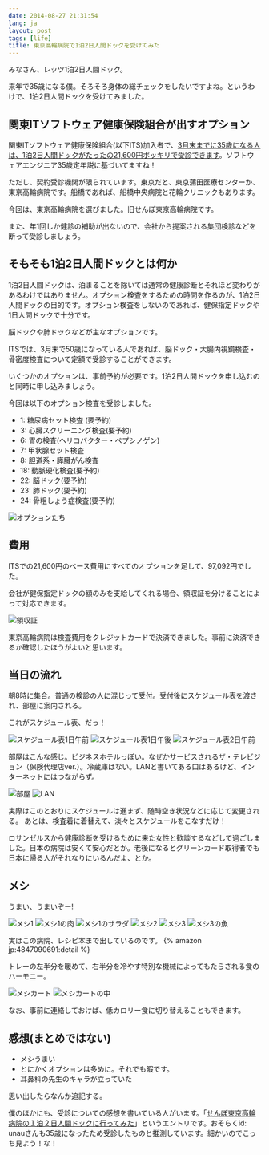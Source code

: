 ```yaml
---
date: 2014-08-27 21:31:54
lang: ja
layout: post
tags: [life]
title: 東京高輪病院で1泊2日人間ドックを受けてみた
---
```

みなさん、レッツ1泊2日人間ドック。

来年で35歳になる僕。そろそろ身体の総チェックをしたいですよね。というわけで、1泊2日人間ドックを受けてみました。

## 関東ITソフトウェア健康保険組合が出すオプション

関東ITソフトウェア健康保険組合(以下ITS)加入者で、[3月末までに35歳になる人は、1泊2日人間ドックがたったの21,600円ポッキリで受診できます](http://www.its-kenpo.or.jp/kanri/keiyaku/nshubetsu.html)。ソフトウェアエンジニア35歳定年説に基づいてますね！

ただし、契約受診機関が限られています。東京だと、東京蒲田医療センターか、東京高輪病院です。船橋であれば、船橋中央病院と花輪クリニックもあります。

今回は、東京高輪病院を選びました。旧せんぽ東京高輪病院です。

また、年1回しか健診の補助が出ないので、会社から提案される集団検診などを断って受診しましょう。

## そもそも1泊2日人間ドックとは何か

1泊2日人間ドックは、泊まることを除いては通常の健康診断とそれほど変わりがあるわけではありません。オプション検査をするための時間を作るのが、1泊2日人間ドックの目的です。オプション検査をしないのであれば、健保指定ドックや1日人間ドックで十分です。

脳ドックや肺ドックなどが主なオプションです。

ITSでは、3月末で50歳になっている人であれば、脳ドック・大腸内視鏡検査・骨密度検査について定額で受診することができます。

いくつかのオプションは、事前予約が必要です。1泊2日人間ドックを申し込むのと同時に申し込みましょう。

今回は以下のオプション検査を受診しました。

- 1: 糖尿病セット検査 (要予約)
- 3: 心臓スクリーニング検査(要予約)
- 6: 胃の検査(ヘリコバクター・ペプシノゲン)
- 7: 甲状腺セット検査
- 8: 胆道系・膵臓がん検査
- 18: 動脈硬化検査(要予約)
- 22: 脳ドック(要予約)
- 23: 肺ドック(要予約)
- 24: 骨粗しょう症検査(要予約)

![オプションたち](/assets/images/entry/2014-08-27/options.jpg)

## 費用

ITSでの21,600円のベース費用にすべてのオプションを足して、97,092円でした。

会社が健保指定ドックの額のみを支給してくれる場合、領収証を分けることによって対応できます。

![領収証](/assets/images/entry/2014-08-27/receipt.jpg)

東京高輪病院は検査費用をクレジットカードで決済できました。事前に決済できるか確認したほうがよいと思います。

## 当日の流れ

朝8時に集合。普通の検診の人に混じって受付。受付後にスケジュール表を渡され、部屋に案内される。

これがスケジュール表、だっ！

![スケジュール表1日午前](/assets/images/entry/2014-08-27/schedule-1am.jpg)
![スケジュール表1日午後](/assets/images/entry/2014-08-27/schedule-1pm.jpg)
![スケジュール表2日午前](/assets/images/entry/2014-08-27/schedule-2am.jpg)

部屋はこんな感じ。ビジネスホテルっぽい。なぜかサービスされるザ・テレビジョン（保険代理店ver.）。冷蔵庫はない。LANと書いてある口はあるけど、インターネットにはつながらず。

![部屋](/assets/images/entry/2014-08-27/room.jpg)
![LAN](/assets/images/entry/2014-08-27/lan.jpg)

実際はこのとおりにスケジュールは進まず、随時空き状況などに応じて変更される。
あとは、検査着に着替えて、淡々とスケジュールをこなすだけ！

ロサンゼルスから健康診断を受けるために来た女性と歓談するなどして過ごしました。日本の病院は安くて安心だとか。老後になるとグリーンカード取得者でも日本に帰る人がそれなりにいるんだよ、とか。

## メシ

うまい、うまいぞー!

![メシ1](/assets/images/entry/2014-08-27/meshi1.jpg)
![メシ1の肉](/assets/images/entry/2014-08-27/meshi1-meat.jpg)
![メシ1のサラダ](/assets/images/entry/2014-08-27/meshi1-salad.jpg)
![メシ2](/assets/images/entry/2014-08-27/meshi2.jpg)
![メシ3](/assets/images/entry/2014-08-27/meshi3.jpg)
![メシ3の魚](/assets/images/entry/2014-08-27/meshi3-fish.jpg)

実はこの病院、レシピ本まで出しているのです。
{% amazon jp:4847090691:detail %}

トレーの左半分を暖めて、右半分を冷やす特別な機械によってもたらされる食のハーモニー。

![メシカート](/assets/images/entry/2014-08-27/cart.jpg)
![メシカートの中](/assets/images/entry/2014-08-27/inside-cart.jpg)

なお、事前に連絡しておけば、低カロリー食に切り替えることもできます。

## 感想(まとめではない)

- メシうまい
- とにかくオプションは多めに。それでも暇です。
- 耳鼻科の先生のキャラが立っていた

思い出したらなんか追記する。

僕のほかにも、受診についての感想を書いている人がいます。「[せんぽ東京高輪病院の１泊２日人間ドックに行ってみた](http://d.hatena.ne.jp/unau/20080907/1220782724)」というエントリです。おそらくid: unauさんも35歳になったため受診したものと推測しています。細かいのでこっち見よう！な！


